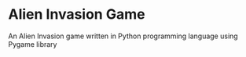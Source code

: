 # Alien Invasion Game
An Alien Invasion game written in Python programming language using Pygame library
